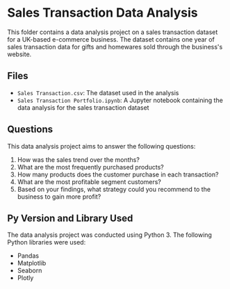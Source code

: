# Sales Transaction Data Analysis

This folder contains a data analysis project on a sales transaction dataset for a UK-based e-commerce business. The dataset contains one year of sales transaction data for gifts and homewares sold through the business's website.

## Files

- `Sales Transaction.csv`: The dataset used in the analysis
- `Sales Transaction Portfolio.ipynb`: A Jupyter notebook containing the data analysis for the sales transaction dataset

## Questions

This data analysis project aims to answer the following questions:

1. How was the sales trend over the months?
2. What are the most frequently purchased products?
3. How many products does the customer purchase in each transaction?
4. What are the most profitable segment customers?
5. Based on your findings, what strategy could you recommend to the business to gain more profit?

## Py Version and Library Used

The data analysis project was conducted using Python 3. The following Python libraries were used:

- Pandas
- Matplotlib
- Seaborn
- Plotly